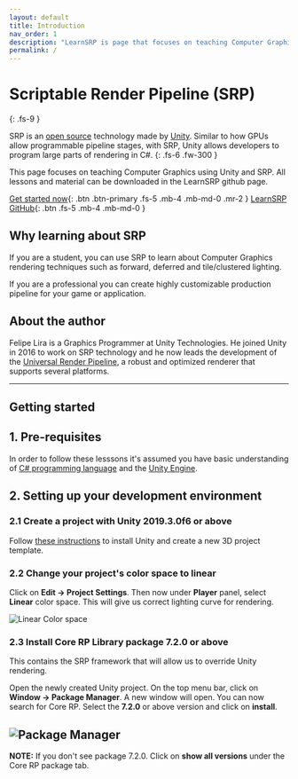 ```yaml
---
layout: default
title: Introduction
nav_order: 1
description: "LearnSRP is page that focuses on teaching Computer Graphics using Unity and Scriptable Render Pipelines (SRP)."
permalink: /
---
```


# Scriptable Render Pipeline (SRP)
{: .fs-9 }

SRP is an [open source](https://github.com/Unity-Technologies/ScriptableRenderPipeline) technology made by [Unity](https://unity.com/). Similar to how GPUs allow programmable pipeline stages, with SRP, Unity allows developers to program large parts of rendering in C#.
{: .fs-6 .fw-300 }

This page focuses on teaching Computer Graphics using Unity and SRP. All lessons and material can be downloaded in the LearnSRP github page.

[Get started now](#getting-started){: .btn .btn-primary .fs-5 .mb-4 .mb-md-0 .mr-2 } [LearnSRP GitHub](https://github.com/phi-lira/learnsrp){: .btn .fs-5 .mb-4 .mb-md-0 }

## Why learning about SRP

If you are a student, you can use SRP to learn about Computer Graphics rendering techniques such as forward, deferred and tile/clustered lighting.

If you are a professional you can create highly customizable production pipeline for your game or application. 


## About the author

Felipe Lira is a Graphics Programmer at Unity Technologies. He joined Unity in 2016 to work on SRP technology and he now leads the development of the [Universal Render Pipeline](https://unity.com/srp/universal-render-pipeline), a robust and optimized renderer that supports several platforms. 

---

## Getting started

## 1. Pre-requisites

In order to follow these lesssons it's assumed you have basic understanding of [C# programming language](https://docs.microsoft.com/en-us/dotnet/csharp/programming-guide/) and the [Unity Engine](https://unity.com/).

## 2. Setting up your development environment

### 2.1 Create a project with Unity 2019.3.0f6 or above 

Follow [these instructions](https://docs.unity3d.com/Manual/GettingStarted.html) to install Unity and create a new 3D project template.

### 2.2 Change your project's color space to linear

Click on __Edit -> Project Settings__. Then now under __Player__ panel, select __Linear__ color space. This will give us correct lighting curve for rendering.

![Linear Color space](assets/images//linearcolorspace.JPG)

### 2.3 Install Core RP Library package 7.2.0 or above

This contains the SRP framework that will allow us to override Unity rendering.

Open the newly created Unity project. On the top menu bar, click on __Window -> Package Manager__.
A new window will open. You can now search for Core RP. Select the __7.2.0__ or above version and click on __install__. 

![Package Manager](assets/images//packagemanager.JPG)
---
**NOTE:** 
If you don't see package 7.2.0. Click on __show all versions__ under the Core RP package tab.

